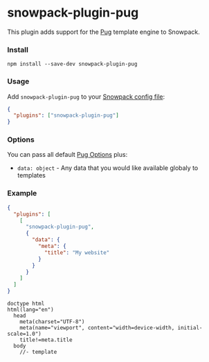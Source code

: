 # snowpack-plugin-pug

This plugin adds support for the [Pug](https://pugjs.org/) template engine to Snowpack.

### Install

```
npm install --save-dev snowpack-plugin-pug
```

### Usage

Add `snowpack-plugin-pug` to your [Snowpack config file](https://www.snowpack.dev/reference/configuration):

```json
{
  "plugins": ["snowpack-plugin-pug"]
}
```

### Options

You can pass all default [Pug Options](https://pugjs.org/api/reference.html#options) plus:

- `data: object` - Any data that you would like available globaly to templates

### Example

```json
{
  "plugins": [
    [
      "snowpack-plugin-pug",
      {
        "data": {
          "meta": {
            "title": "My website"
          }
        }
      }
    ]
  ]
}
```

```pug
doctype html
html(lang="en")
  head
    meta(charset="UTF-8")
    meta(name="viewport", content="width=device-width, initial-scale=1.0")
    title!=meta.title
  body
    //- template
```
